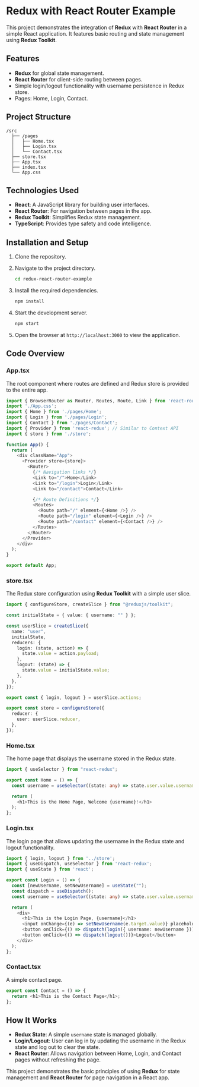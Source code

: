 # Redux with React Router Example

This project demonstrates the integration of **Redux** with **React Router** in a simple React application. It features basic routing and state management using **Redux Toolkit**.

## Features

- **Redux** for global state management.
- **React Router** for client-side routing between pages.
- Simple login/logout functionality with username persistence in Redux store.
- Pages: Home, Login, Contact.

## Project Structure

```
/src
  ├── /pages
  │   ├── Home.tsx
  │   ├── Login.tsx
  │   └── Contact.tsx
  ├── store.tsx
  ├── App.tsx
  ├── index.tsx
  └── App.css
```

## Technologies Used

- **React**: A JavaScript library for building user interfaces.
- **React Router**: For navigation between pages in the app.
- **Redux Toolkit**: Simplifies Redux state management.
- **TypeScript**: Provides type safety and code intelligence.

## Installation and Setup

1. Clone the repository.

2. Navigate to the project directory.
   ```bash
   cd redux-react-router-example
   ```

3. Install the required dependencies.
   ```bash
   npm install
   ```

4. Start the development server.
   ```bash
   npm start
   ```

5. Open the browser at `http://localhost:3000` to view the application.

## Code Overview

### App.tsx
The root component where routes are defined and Redux store is provided to the entire app.

```ts
import { BrowserRouter as Router, Routes, Route, Link } from 'react-router-dom';
import './App.css';
import { Home } from './pages/Home';
import { Login } from './pages/Login';
import { Contact } from './pages/Contact';
import { Provider } from 'react-redux'; // Similar to Context API
import { store } from './store';

function App() {
  return (
    <div className="App">
      <Provider store={store}>
        <Router>
          {/* Navigation links */}
          <Link to="/">Home</Link>
          <Link to="/login">Login</Link>
          <Link to="/contact">Contact</Link>

          {/* Route Definitions */}
          <Routes>
            <Route path="/" element={<Home />} />
            <Route path="/login" element={<Login />} />
            <Route path="/contact" element={<Contact />} />
          </Routes>
        </Router>
      </Provider>
    </div>
  );
}

export default App;
```

### store.tsx
The Redux store configuration using **Redux Toolkit** with a simple user slice.

```ts
import { configureStore, createSlice } from "@reduxjs/toolkit";

const initialState = { value: { username: "" } };

const userSlice = createSlice({
  name: "user",
  initialState,
  reducers: {
    login: (state, action) => {
      state.value = action.payload;
    },
    logout: (state) => {
      state.value = initialState.value;
    },
  },
});

export const { login, logout } = userSlice.actions;

export const store = configureStore({
  reducer: {
    user: userSlice.reducer,
  },
});
```

### Home.tsx
The home page that displays the username stored in the Redux state.

```ts
import { useSelector } from "react-redux";

export const Home = () => {
  const username = useSelector((state: any) => state.user.value.username);

  return (
    <h1>This is the Home Page, Welcome {username}!</h1>
  );
};
```

### Login.tsx
The login page that allows updating the username in the Redux state and logout functionality.

```ts
import { login, logout } from '../store';
import { useDispatch, useSelector } from 'react-redux';
import { useState } from 'react';

export const Login = () => {
  const [newUsername, setNewUsername] = useState("");
  const dispatch = useDispatch();
  const username = useSelector((state: any) => state.user.value.username);

  return (
    <div>
      <h1>This is the Login Page, {username}</h1>
      <input onChange={(e) => setNewUsername(e.target.value)} placeholder="Enter Username" />
      <button onClick={() => dispatch(login({ username: newUsername }))}>Submit Login</button>
      <button onClick={() => dispatch(logout())}>Logout</button>
    </div>
  );
};
```

### Contact.tsx
A simple contact page.

```ts
export const Contact = () => {
  return <h1>This is the Contact Page</h1>;
};
```

## How It Works

- **Redux State**: A simple `username` state is managed globally.
- **Login/Logout**: User can log in by updating the username in the Redux state and log out to clear the state.
- **React Router**: Allows navigation between Home, Login, and Contact pages without refreshing the page.

This project demonstrates the basic principles of using **Redux** for state management and **React Router** for page navigation in a React app.